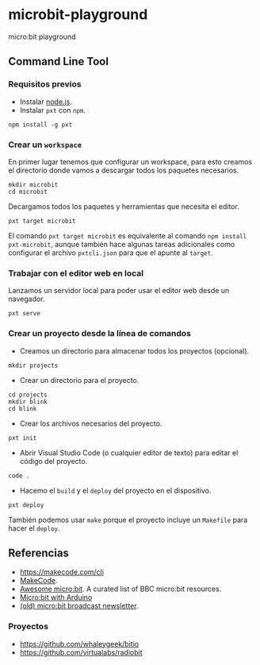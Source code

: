 # microbit-playground

micro:bit playground

## Command Line Tool

### Requisitos previos

* Instalar [node.js](https://nodejs.org).
* Instalar `pxt` con `npm`.

```
npm install -g pxt
```

### Crear un `workspace`

En primer lugar tenemos que configurar un workspace, para esto creamos el directorio donde vamos a descargar todos los paquetes necesarios.

```
mkdir microbit
cd microbit
```

Decargamos todos los paquetes y herramientas que necesita el editor.

```
pxt target microbit
```

El comando `pxt target microbit` es equivalente al comando `npm install pxt-microbit`, aunque también hace algunas tareas adicionales como configurar el archivo `pxtcli.json` para que el apunte al `target`.

###  Trabajar con el editor web en local

Lanzamos un servidor local para poder usar el editor web desde un navegador.

```
pxt serve
```

### Crear un proyecto desde la línea de comandos

* Creamos un directorio para almacenar todos los proyectos (opcional).

```
mkdir projects
```

* Crear un directorio para el proyecto.

```
cd projects
mkdir blink
cd blink
```
* Crear los archivos necesarios del proyecto.

```
pxt init
```

* Abrir Visual Studio Code (o cualquier editor de texto) para editar el código del proyecto.

```
code .
```

* Hacemo el `build` y el `deploy` del proyecto en el dispositivo.

```
pxt deploy
```

También podemos usar `make` porque el proyecto incluye un `Makefile` para hacer el `deploy`.

## Referencias

* https://makecode.com/cli
* [MakeCode](https://www.microsoft.com/en-us/makecode?rtc=1).
* [Awesome micro:bit](https://github.com/carlosperate/awesome-microbit).  A curated list of BBC micro:bit resources.
* [Micro:bit with Arduino](https://cdn-learn.adafruit.com/downloads/pdf/use-micro-bit-with-arduino.pdf)
* [(old) micro:bit broadcast newsletter](https://microbit-broadcast.embeddedlog.com/).

### Proyectos

* https://github.com/whaleygeek/bitio
* https://github.com/virtualabs/radiobit